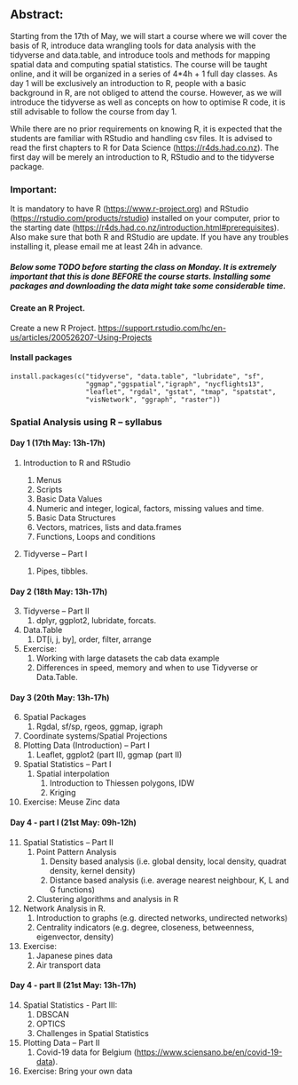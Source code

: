 ## Abstract:
Starting from the 17th of May, we will start a course where we will cover the basis of R, introduce data wrangling tools for data analysis with the tidyverse and data.table, and introduce tools and methods for mapping spatial data and  computing spatial statistics. The course will be taught online, and it will be organized in a series of 4*4h + 1 full day classes.
As day 1 will be exclusively an introduction to R, people with a basic background in R, are not obliged to attend the course. However, as we will introduce the tidyverse as well as concepts on how to optimise R code, it is still advisable to follow the course from day 1.

While there are no prior requirements on knowing R, it is expected that the students are familiar with RStudio and handling csv files. It is advised to read the first chapters to R for Data Science (https://r4ds.had.co.nz). The first day will be merely an introduction to R, RStudio and to the tidyverse package.

### Important:
It is mandatory to have R (https://www.r-project.org) and RStudio (https://rstudio.com/products/rstudio) installed on your computer, prior to the starting date (https://r4ds.had.co.nz/introduction.html#prerequisites).
Also make sure that both R and RStudio are update. If you have any troubles installing it, please email me at least 24h in advance.

##### Below some TODO before starting the class on Monday. It is extremely important that this is done BEFORE the course starts. Installing some packages and downloading the data might take some considerable time.

#### Create an R Project.

Create a new R Project.
https://support.rstudio.com/hc/en-us/articles/200526207-Using-Projects

#### Install packages

```
install.packages(c("tidyverse", "data.table", "lubridate", "sf",
                   "ggmap","ggspatial","igraph", "nycflights13",
                   "leaflet", "rgdal", "gstat", "tmap", "spatstat",
                   "visNetwork", "ggraph", "raster"))
```

### Spatial Analysis using R – syllabus

#### Day 1 (17th May: 13h-17h)

1. Introduction to R and RStudio 
    1. Menus
    2. Scripts
    3. Basic Data Values
    4. Numeric and integer, logical, factors, missing values and time.
    5. Basic Data Structures
    6. Vectors, matrices, lists and data.frames
    7. Functions, Loops and conditions

2. Tidyverse – Part I
    1. Pipes, tibbles.

#### Day 2 (18th May: 13h-17h)

3. Tidyverse – Part II
    1. dplyr, ggplot2, lubridate, forcats. 
4. Data.Table
    1. DT[i, j, by], order, filter, arrange
5. Exercise:
    1. Working with large datasets the cab data example
    2. Differences in speed, memory and when to use Tidyverse or Data.Table.

#### Day 3 (20th May: 13h-17h)

6. Spatial Packages
    1. Rgdal, sf/sp, rgeos, ggmap, igraph
7. Coordinate systems/Spatial Projections
8. Plotting Data (Introduction) – Part I
    1. Leaflet, ggplot2 (part II), ggmap (part II)
9. Spatial Statistics – Part I
    1. Spatial interpolation
        1. Introduction to Thiessen polygons, IDW
        2.	Kriging
10. Exercise: Meuse Zinc data

#### Day 4 - part I (21st May: 09h-12h)

11. Spatial Statistics – Part II
    1. Point Pattern Analysis
        1. Density based analysis (i.e. global density, local density, quadrat density, kernel density)
        2.	Distance based analysis (i.e. average nearest neighbour, K, L and G functions)
    3. Clustering algorithms and analysis in R
12. Network Analysis in R.
    1. Introduction to graphs (e.g. directed networks, undirected networks)
    2. Centrality indicators (e.g. degree, closeness, betweenness, eigenvector, density)
13. Exercise:
    1. Japanese pines data
    2. Air transport data

#### Day 4 - part II (21st May: 13h-17h)

14.	Spatial Statistics - Part III:
    1. DBSCAN
    2. OPTICS
    3. Challenges in Spatial Statistics
15.	Plotting Data – Part II
    1. Covid-19 data for Belgium (https://www.sciensano.be/en/covid-19-data).
16. Exercise: Bring your own data


